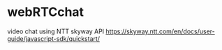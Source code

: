 # webRTCchat
video chat using NTT skyway API
https://skyway.ntt.com/en/docs/user-guide/javascript-sdk/quickstart/
